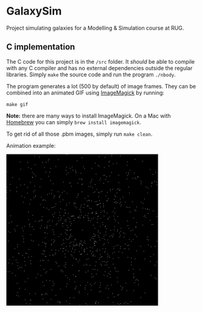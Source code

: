 # GalaxySim
Project simulating galaxies for a Modelling &amp; Simulation course at RUG.


## C implementation
The C code for this project is in the `/src` folder. It *should* be able to compile with any C compiler and has no external dependencies outside the regular libraries. Simply `make` the source code and run the program `./nbody`.

The program generates a lot (500 by default) of image frames. They can be combined into an animated GIF using [ImageMagick](https://imagemagick.org) by running:

    make gif

**Note:** there are many ways to install ImageMagick. On a Mac with [Homebrew](https://brew.sh) you can simply `brew install imagemagick`.

To get rid of all those .pbm images, simply run `make clean`.

Animation example:

![Example animation](https://raw.githubusercontent.com/Theys96/GalaxySim/develop/src/img/image.gif "Example animation")
